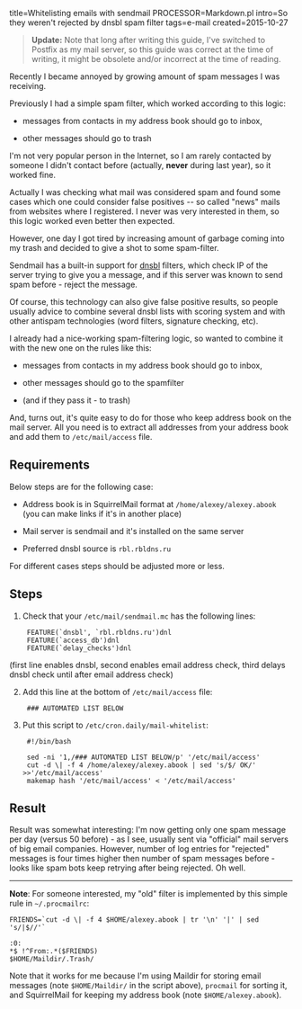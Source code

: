 title=Whitelisting emails with sendmail
PROCESSOR=Markdown.pl
intro=So they weren't rejected by dnsbl spam filter
tags=e-mail
created=2015-10-27

> **Update:** Note that long after writing this guide, I've switched to Postfix as my mail server, so this guide was correct at the time of writing, it might be obsolete and/or incorrect at the time of reading.

Recently I became annoyed by growing amount of spam messages I was receiving.

Previously I had a simple spam filter, which worked according to this logic:

* messages from contacts in my address book should go to inbox,  

* other messages should go to trash

I'm not very popular person in the Internet, so I am rarely contacted by someone
I didn't contact before (actually, **never** during last year),
so it worked fine.

Actually I was checking what mail was considered spam and found some cases which one could consider false positives
-- so called "news" mails from websites where I registered.
I never was very interested in them, so this logic worked even better then expected.

However, one day I got tired by increasing amount of garbage coming into my trash
and decided to give a shot to some spam-filter.

Sendmail has a built-in support for [dnsbl][] filters,
which check IP of the server trying to give you a message,
and if this server was known to send spam before - reject the message.

[dnsbl]: https://en.wikipedia.org/wiki/DNSBL

Of course, this technology can also give false positive results,
so people usually advice to combine several dnsbl lists with scoring system and
with other antispam technologies (word filters, signature checking, etc).

I already had a nice-working spam-filtering logic, so wanted to combine it with
the new one on the rules like this:

* messages from contacts in my address book should go to inbox,  

* other messages should go to the spamfilter

* (and if they pass it - to trash)

And, turns out, it's quite easy to do for those who keep address book on the mail server.
All you need is to extract all addresses from your address book and add them to `/etc/mail/access` file.



Requirements
------------

Below steps are for the following case:

* Address book is in SquirrelMail format at `/home/alexey/alexey.abook`
  (you can make links if it's in another place)

* Mail server is sendmail and it's installed on the same server

* Preferred dnsbl source is `rbl.rbldns.ru`

For different cases steps should be adjusted more or less.



Steps
-----

1. Check that your `/etc/mail/sendmail.mc` has the following lines:

		FEATURE(`dnsbl', `rbl.rbldns.ru')dnl
		FEATURE(`access_db')dnl
		FEATURE(`delay_checks')dnl

  (first line enables dnsbl,
  second enables email address check,
  third delays dnsbl check until after email address check)

2. Add this line at the bottom of `/etc/mail/access` file:

		### AUTOMATED LIST BELOW

3. Put this script to `/etc/cron.daily/mail-whitelist`:

		#!/bin/bash

		sed -ni '1,/### AUTOMATED LIST BELOW/p' '/etc/mail/access'
		cut -d \| -f 4 /home/alexey/alexey.abook | sed 's/$/ OK/' >>'/etc/mail/access'
		makemap hash '/etc/mail/access' < '/etc/mail/access'



Result
------

Result was somewhat interesting:
I'm now getting only one spam message per day (versus 50 before) -
as I see, usually sent via "official" mail servers of big email companies.
However, number of log entries for "rejected" messages is four times higher
then number of spam messages before -
looks like spam bots keep retrying after being rejected.
Oh well.


* * *

**Note**:
For someone interested, my "old" filter is implemented by this simple rule in `~/.procmailrc`:

	FRIENDS=`cut -d \| -f 4 $HOME/alexey.abook | tr '\n' '|' | sed 's/|$//'`
	
	:0:
	*$ !^From:.*($FRIENDS)
	$HOME/Maildir/.Trash/

Note that it works for me because I'm using Maildir for storing email messages
(note `$HOME/Maildir/` in the script above),
`procmail` for sorting it,
and SquirrelMail for keeping my address book
(note `$HOME/alexey.abook`).

<script src="/microlight.js"></script>
